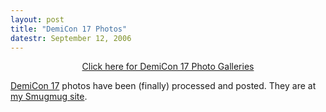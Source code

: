 ```yaml
---
layout: post
title: "DemiCon 17 Photos"
datestr: September 12, 2006
---
```

<p align="center" class="reallyreallyreally" fontsize=+5><a href="http://wookie.smugmug.com/DemiCon/192792" title="DemiCon 17 Photo Galleries">Click here for DemiCon 17 Photo Galleries</a>

<a href="http://www.demicon.org/17/main.html" title="DemiCon 17 Web Site">DemiCon 17</a> photos have been (finally) processed and posted.  They are at <a href="http://wookie.smugmug.com" title="Wookie's Smugmug Site">my Smugmug site</a>.

